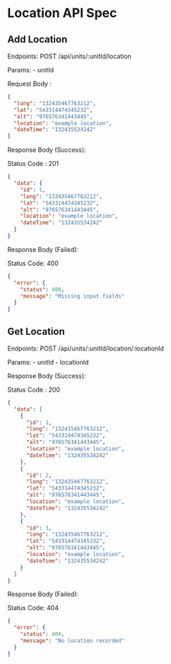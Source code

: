 # Location API Spec

## Add Location

Endpoints: POST /api/units/:unitId/location

Params: - unitId

Request Body :

```json
{
  "long": "132435467763212",
  "lat": "543314474345232",
  "alt": "976576341443445",
  "location": "example location",
  "dateTime": "132435534242"
}
```

Response Body (Success):

Status Code : 201

```json
{
  "data": {
    "id": 1,
    "long": "132435467763212",
    "lat": "543314474345232",
    "alt": "976576341443445",
    "location": "example location",
    "dateTime": "132435534242"
  }
}
```

Response Body (Failed):

Status Code: 400

```json
{
  "error": {
    "status": 400,
    "message": "Missing input fields"
  }
}
```

## Get Location

Endpoints: POST /api/units/:unitId/location/:locationId

Params: - unitId - locationId

Response Body (Success):

Status Code : 200

```json
{
  "data": [
    {
      "id": 1,
      "long": "132435467763212",
      "lat": "543314474345232",
      "alt": "976576341443445",
      "location": "example location",
      "dateTime": "132435534242"
    },
    {
      "id": 2,
      "long": "132435467763212",
      "lat": "543314474345232",
      "alt": "976576341443445",
      "location": "example location",
      "dateTime": "132435534242"
    },
    {
      "id": 3,
      "long": "132435467763212",
      "lat": "543314474345232",
      "alt": "976576341443445",
      "location": "example location",
      "dateTime": "132435534242"
    }
  ]
}
```

Response Body (Failed):

Status Code: 404

```json
{
  "error": {
    "status": 404,
    "message": "No location recorded"
  }
}
```
